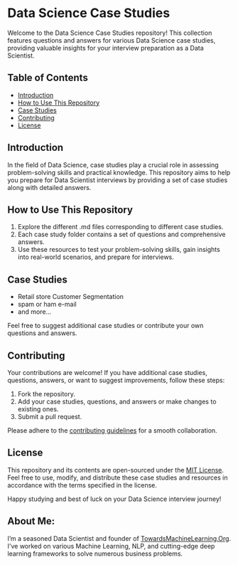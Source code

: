 # Data Science Case Studies

Welcome to the Data Science Case Studies repository! This collection features questions and answers for various Data Science case studies, providing valuable insights for your interview preparation as a Data Scientist.

## Table of Contents

- [Introduction](#introduction)
- [How to Use This Repository](#how-to-use-this-repository)
- [Case Studies](#case-studies)
- [Contributing](#contributing)
- [License](#license)

## Introduction

In the field of Data Science, case studies play a crucial role in assessing problem-solving skills and practical knowledge. This repository aims to help you prepare for Data Scientist interviews by providing a set of case studies along with detailed answers.

## How to Use This Repository

1. Explore the different .md files corresponding to different case studies.
2. Each case study folder contains a set of questions and comprehensive answers.
3. Use these resources to test your problem-solving skills, gain insights into real-world scenarios, and prepare for interviews.

## Case Studies

- Retail store Customer Segmentation
- spam or ham e-mail
- and more...

Feel free to suggest additional case studies or contribute your own questions and answers.

## Contributing

Your contributions are welcome! If you have additional case studies, questions, answers, or want to suggest improvements, follow these steps:

1. Fork the repository.
2. Add your case studies, questions, and answers or make changes to existing ones.
3. Submit a pull request.

Please adhere to the [contributing guidelines](CONTRIBUTING.md) for a smooth collaboration.

## License

This repository and its contents are open-sourced under the [MIT License](LICENSE). Feel free to use, modify, and distribute these case studies and resources in accordance with the terms specified in the license.

Happy studying and best of luck on your Data Science interview journey!

## **About Me**:
I’m a seasoned Data Scientist and founder of [TowardsMachineLearning.Org](https://towardsmachinelearning.org/). I've worked on various Machine Learning, NLP, and cutting-edge deep learning frameworks to solve numerous business problems.
